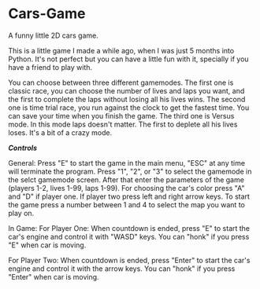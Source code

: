 # Cars-Game
A funny little 2D cars game.

This is a little game I made a while ago, when I was just 5 months into Python.
It's not perfect but you can have a little fun with it, specially if you have a friend to play with.

You can choose between three different gamemodes.
The first one is classic race, you can choose the number of lives and laps you want, and the first to complete the laps without losing all his lives wins.
The second one is time trial race, you run against the clock to get the fastest time. You can save your time when you finish the game.
The third one is Versus mode. In this mode laps doesn't matter. The first to deplete all his lives loses. It's a bit of a crazy mode.

***Controls***

General:
Press "E" to start the game in the main menu, "ESC" at any time will terminate the program.
Press "1", "2", or "3" to select the gamemode in the selct gamemode screen.
After that enter the parameters of the game (players 1-2, lives 1-99, laps 1-99).
For choosing the car's color press "A" and "D" if player one. If player two press left and right arrow keys.
To start the game press a number between 1 and 4 to select the map you want to play on.

In Game:
  For Player One:
  When countdown is ended, press "E" to start the car's engine and control it with "WASD" keys. 
  You can "honk" if you press "E" when car is moving. 
  
  For Player Two:
  When countdown is ended, press "Enter" to start the car's engine and control it with the arrow keys. 
  You can "honk" if you press "Enter" when car is moving. 
